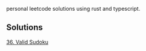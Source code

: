 personal leetcode solutions using rust and typescript.

## Solutions
[36. Valid Sudoku](./valid-sudoku.md)
